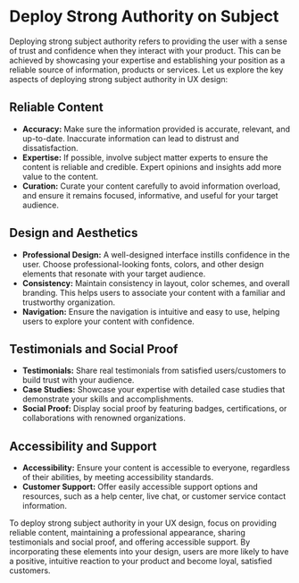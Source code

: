 # Deploy Strong Authority on Subject

Deploying strong subject authority refers to providing the user with a sense of trust and confidence when they interact with your product. This can be achieved by showcasing your expertise and establishing your position as a reliable source of information, products or services. Let us explore the key aspects of deploying strong subject authority in UX design:

## Reliable Content

- **Accuracy:** Make sure the information provided is accurate, relevant, and up-to-date. Inaccurate information can lead to distrust and dissatisfaction.
- **Expertise:** If possible, involve subject matter experts to ensure the content is reliable and credible. Expert opinions and insights add more value to the content.
- **Curation:** Curate your content carefully to avoid information overload, and ensure it remains focused, informative, and useful for your target audience.

## Design and Aesthetics

- **Professional Design:** A well-designed interface instills confidence in the user. Choose professional-looking fonts, colors, and other design elements that resonate with your target audience.
- **Consistency:** Maintain consistency in layout, color schemes, and overall branding. This helps users to associate your content with a familiar and trustworthy organization.
- **Navigation:** Ensure the navigation is intuitive and easy to use, helping users to explore your content with confidence.

## Testimonials and Social Proof

- **Testimonials:** Share real testimonials from satisfied users/customers to build trust with your audience.
- **Case Studies:** Showcase your expertise with detailed case studies that demonstrate your skills and accomplishments.
- **Social Proof:** Display social proof by featuring badges, certifications, or collaborations with renowned organizations.

## Accessibility and Support

- **Accessibility:** Ensure your content is accessible to everyone, regardless of their abilities, by meeting accessibility standards.
- **Customer Support:** Offer easily accessible support options and resources, such as a help center, live chat, or customer service contact information.

To deploy strong subject authority in your UX design, focus on providing reliable content, maintaining a professional appearance, sharing testimonials and social proof, and offering accessible support. By incorporating these elements into your design, users are more likely to have a positive, intuitive reaction to your product and become loyal, satisfied customers.
